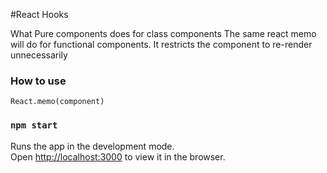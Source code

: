 #React Hooks

What Pure components does for class components  The same react memo will do for functional components. It restricts the component to re-render unnecessarily


### How to use
    React.memo(component)

### `npm start`

Runs the app in the development mode.<br>
Open [http://localhost:3000](http://localhost:3000) to view it in the browser.